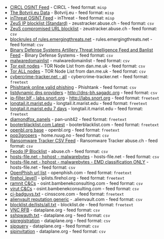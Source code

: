 - [CIRCL OSINT Feed](https://www.circl.lu/doc/misp/feed-osint) - CIRCL - feed format: `misp`
- [The Botvrij.eu Data](http://www.botvrij.eu/data/feed-osint) - Botvrij.eu - feed format: `misp`
- [inThreat OSINT Feed](https://feeds.inthreat.com/osint/misp/) - inThreat - feed format: `misp`
- [ZeuS IP blocklist (Standard)](https://zeustracker.abuse.ch/blocklist.php?download=ipblocklist) - zeustracker.abuse.ch - feed format: `csv`
- [ZeuS compromised URL blocklist](https://zeustracker.abuse.ch/blocklist.php?download=compromised) - zeustracker.abuse.ch - feed format: `csv`
- [blockrules of rules.emergingthreats.net](http://rules.emergingthreats.net/blockrules/compromised-ips.txt) - rules.emergingthreats.net - feed format: `csv`
- [Binary Defense Systems Artillery Threat Intelligence Feed and Banlist Feed](https://www.trustedsec.com/banlist.txt) - Binary Defense Systems - feed format: `csv`
- [malwaredomainlist](https://panwdbl.appspot.com/lists/mdl.txt) - malwaredomainlist - feed format: `csv`
- [Tor exit nodes](https://www.dan.me.uk/torlist/?exit) - TOR Node List from dan.me.uk - feed format: `csv`
- [Tor ALL nodes](https://www.dan.me.uk/torlist/) - TOR Node List from dan.me.uk - feed format: `csv`
- [cybercrime-tracker.net - all](http://cybercrime-tracker.net/all.php) - cybercrime-tracker.net - feed format: `freetext`
- [Phishtank online valid phishing](http://data.phishtank.com/data/online-valid.csv) - Phishtank - feed format: `csv`
- [listdynamic dns providers](http://dns-bh.sagadc.org/dynamic_dns.txt) - http://dns-bh.sagadc.org - feed format: `csv`
- [ip-filter.blf - labs.snort.org](http://labs.snort.org/feeds/ip-filter.blf) - http://labs.snort.org - feed format: `freetext`
- [longtail.it.marist.edu](http://longtail.it.marist.edu/honey/current-ip-addresses.txt) - longtail.it.marist.edu - feed format: `freetext`
- [longtail.it.marist.edu 7 days](http://longtail.it.marist.edu/honey/last-7-days-ip-addresses.txt) - longtail.it.marist.edu - feed format: `freetext`
- [diamondfox_panels](https://raw.githubusercontent.com/pan-unit42/iocs/master/diamondfox/diamondfox_panels.txt) - pan-unit42 - feed format: `freetext`
- [booterblacklist.com Latest](http://booterblacklist.com/data/booterlist_latest.txt) - booterblacklist.com - feed format: `freetext`
- [openbl.org base](http://www.openbl.org/lists/base.txt) - openbl.org - feed format: `freetext`
- [pop3gropers](https://home.nuug.no/~peter/pop3gropers.txt) - home.nuug.no - feed format: `csv`
- [Ransomware Tracker CSV Feed](https://ransomwaretracker.abuse.ch/feeds/csv/) - Ransomware Tracker abuse.ch - feed format: `csv`
- [Feodo IP Blocklist](https://feodotracker.abuse.ch/blocklist/?download=ipblocklist) - abuse.ch - feed format: `csv`
- [hosts-file.net - hphost - malwarebytes](https://hosts-file.net/psh.txt) - hosts-file.net - feed format: `csv`
- [hosts-file.net - hphost - malwarebytes - EMD classification ONLY](https://hosts-file.net/emd.txt) - hosts-file.net - feed format: `csv`
- [OpenPhish url list](https://openphish.com/feed.txt) - openphish.com - feed format: `freetext`
- [firehol_level1](https://raw.githubusercontent.com/ktsaou/blocklist-ipsets/master/firehol_level1.netset) - iplists.firehol.org - feed format: `freetext`
- [ramnit C&Cs](http://osint.bambenekconsulting.com/feeds/ramnit-iplist.txt) - osint.bambenekconsulting.com - feed format: `csv`
- [virut C&Cs](http://osint.bambenekconsulting.com/feeds/virut-iplist.txt) - osint.bambenekconsulting.com - feed format: `csv`
- [ci-badguys.txt](http://cinsscore.com/list/ci-badguys.txt) - cinsscore.com - feed format: `freetext`
- [alienvault reputation generic](http://reputation.alienvault.com/reputation.generic) - .alienvault.com - feed format: `csv`
- [blocklist.de/lists/all.txt](https://lists.blocklist.de/lists/all.txt) - blocklist.de - feed format: `freetext`
- [VNC RFB](https://dataplane.org/vncrfb.txt) - dataplane.org - feed format: `csv`
- [sshpwauth.txt](https://dataplane.org/sshpwauth.txt) - dataplane.org - feed format: `csv`
- [sipregistration](https://dataplane.org/sipregistration.txt) - dataplane.org - feed format: `csv`
- [sipquery](https://dataplane.org/sipquery.txt) - dataplane.org - feed format: `csv`
- [sipinvitation](https://dataplane.org/sipinvitation.txt) - dataplane.org - feed format: `csv`
